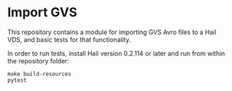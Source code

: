 # Import GVS

This repository contains a module for importing GVS Avro files to a Hail VDS, and basic tests for that functionality.

In order to run tests, install Hail version 0.2.114 or later and run from within the repository folder:

```
make build-resources
pytest
```